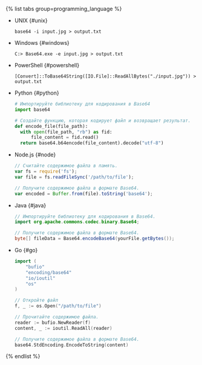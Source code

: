 
{% list tabs group=programming_language %}

- UNIX {#unix}
  
  ```
  base64 -i input.jpg > output.txt
  ```
  
- Windows {#windows}
  
  ```
  C:> Base64.exe -e input.jpg > output.txt
  ```
  
- PowerShell {#powershell}
  
  ```
  [Convert]::ToBase64String([IO.File]::ReadAllBytes("./input.jpg")) > output.txt
  ```
  
- Python {#python}

  ```python
  # Импортируйте библиотеку для кодирования в Base64
  import base64
  
  # Создайте функцию, которая кодирует файл и возвращает результат.
  def encode_file(file_path):
    with open(file_path, "rb") as fid:
        file_content = fid.read()
    return base64.b64encode(file_content).decode("utf-8")
  ```
  
- Node.js {#node}
  
  ```js
  // Считайте содержимое файла в память.
  var fs = require('fs');
  var file = fs.readFileSync('/path/to/file');
  
  // Получите содержимое файла в формате Base64.
  var encoded = Buffer.from(file).toString('base64');
  ```
  
- Java {#java}
  
  ```java
  // Импортируйте библиотеку для кодирования в Base64.
  import org.apache.commons.codec.binary.Base64;
  
  // Получите содержимое файла в формате Base64.
  byte[] fileData = Base64.encodeBase64(yourFile.getBytes());
  ```
  
- Go {#go}
  
  ```go
  import (
      "bufio"
      "encoding/base64"
      "io/ioutil"
      "os"
  )
  
  // Откройте файл
  f, _ := os.Open("/path/to/file")
  
  // Прочитайте содержимое файла.
  reader := bufio.NewReader(f)
  content, _ := ioutil.ReadAll(reader)
  
  // Получите содержимое файла в формате Base64.
  base64.StdEncoding.EncodeToString(content)
  ```
  
{% endlist %}

